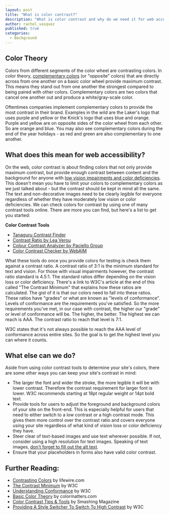 ```yaml
---
layout: post
title: "What is color contrast?"
description: "What is color contrast and why do we need it for web accessibility?"
author: rachel_vasquez
published: true
categories:
  - Background
---
```


## Color Theory

Colors from different segments of the color wheel are contrasting colors. In color theory, [complementary colors](https://en.wikipedia.org/wiki/Complementary_colors) (or "opposite" colors) that are directly across from one another on a basic color wheel provide maximum contrast. This means they stand out from one another the strongest compared to being paired with other colors. Complementary colors are two colors that cancel one another out and produce a white/gray-scale color.

Oftentimes companies implement complementary colors to provide the most contrast in their brand. Examples in the wild are the Laker's logo that uses purple and yellow or the Knick's logo that uses blue and orange. Purple and yellow are on opposite sides of the color wheel from each other. So are orange and blue. You may also see complementary colors during the end of the year holidays - as red and green are also complementary to one another.

## What does this mean for web accessibility?

On the web, color contrast is about finding colors that not only provide maximum contrast, but provide enough contrast between content and the background for anyone with [low vision impairments and color deficiencies](https://a11yproject.com/posts/understanding-visual-impairment/). This doesn't mean you have to limit your colors to complementary colors as we just talked about - but the contrast should be kept in mind all the same. The text and non-decorative images need to be clearly legible for everyone regardless of whether they have moderately low vision or color deficiencies. We can check colors for contrast by using one of many contrast tools online. There are more you can find, but here's a list to get you started:

**Color Contrast Tools**

- [Tanaguru Contrast Finder](http://contrast-finder.tanaguru.com/)
- [Contrast Ratio by Lea Verou](http://leaverou.github.io/contrast-ratio/)
- [Colour Contrast Analyzer by Paciello Group](https://developer.paciellogroup.com/resources/contrastanalyser/)
- [Color Contrast Checker by WebAIM](https://webaim.org/resources/contrastchecker/)

What these tools do once you provide colors for testing is check them against a contrast ratio. A contrast ratio of 3:1 is the minimum standard for text and vision. For those with visual impairments however, the contrast ratio standard is 4.5:1. The standard ratios differ depending on the vision loss or color deficiency. There's a link to W3C's article at the end of this called "The Contrast Minimum" that explains how these ratios are calculated. The gist of it is that our colors need to fall into these ratios. These ratios have "grades" or what are known as "levels of conformance". Levels of conformance are the requirements you've satisfied. So the more requirements you've met, in our case with contrast, the higher our "grade" or level of conformance will be. The higher, the better. The highest we can reach is AAA. The contrast ratio to reach that level is 7:1.

W3C states that it's not always possible to reach the AAA level of conformance across entire sites. So the goal is to get the highest level you can where it counts.

## What else can we do?

Aside from using color contrast tools to determine your site's colors, there are some other ways you can keep your site's contrast in mind:

- The larger the font and wider the stroke, the more legible it will be with lower contrast. Therefore the contrast requirement for larger font is lower. W3C recommends starting at 18pt regular weight or 14pt bold text.
- Provide tools for users to adjust the foreground and background colors of your site on the front-end. This is especially helpful for users that need to either switch to a low contrast or a high contrast mode. This gives them more control over the contrast ratio and covers everyone using your site regardless of what kind of vision loss or color deficiency they have.
- Steer clear of text-based images and use text wherever possible. If not, consider using a high resolution for text images. Speaking of text images, [don't forget to fill out the alt text](https://a11yproject.com/posts/alt-text/).
- Ensure that your placeholders in forms also have valid color contrast.

## Further Reading:

- [Contrasting Colors](https://www.lifewire.com/contrasting-colors-in-design-1078274) by lifewire.com
- [The Contrast Minimum](https://www.w3.org/TR/UNDERSTANDING-WCAG20/visual-audio-contrast-contrast.html) by W3C
- [Understanding Conformance](https://www.w3.org/TR/UNDERSTANDING-WCAG20/conformance.html#uc-levels-head) by W3C
- [Basic Color Theory](https://www.colormatters.com/color-and-design/basic-color-theory) by colormatters.com
- [Color Contrast Tips & Tools](https://www.smashingmagazine.com/2014/10/color-contrast-tips-and-tools-for-accessibility/) by Smashing Magazine
- [Providing A Style Switcher To Switch To High Contrast](https://www.w3.org/TR/2015/NOTE-WCAG20-TECHS-20150226/SL13) by W3C

